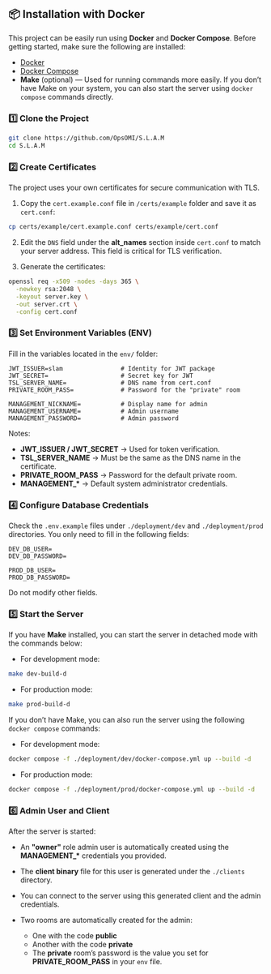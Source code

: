 ## 📦 Installation with Docker

This project can be easily run using **Docker** and **Docker Compose**. Before getting started, make sure the following are installed:

- [Docker](https://docs.docker.com/get-docker/)
- [Docker Compose](https://docs.docker.com/compose/install/)
- **Make** (optional) — Used for running commands more easily.
  If you don’t have Make on your system, you can also start the server using `docker compose` commands directly.

### 1️⃣ Clone the Project

```bash
git clone https://github.com/OpsOMI/S.L.A.M
cd S.L.A.M
```

### 2️⃣ Create Certificates

The project uses your own certificates for secure communication with TLS.

1. Copy the `cert.example.conf` file in `/certs/example` folder and save it as `cert.conf`:

```bash
cp certs/example/cert.example.conf certs/example/cert.conf
```

2. Edit the `DNS` field under the **alt_names** section inside `cert.conf` to match your server address.
   This field is critical for TLS verification.

3. Generate the certificates:

```bash
openssl req -x509 -nodes -days 365 \
  -newkey rsa:2048 \
  -keyout server.key \
  -out server.crt \
  -config cert.conf
```

### 3️⃣ Set Environment Variables (ENV)

Fill in the variables located in the `env/` folder:

```env
JWT_ISSUER=slam                # Identity for JWT package
JWT_SECRET=                    # Secret key for JWT
TSL_SERVER_NAME=               # DNS name from cert.conf
PRIVATE_ROOM_PASS=             # Password for the "private" room

MANAGEMENT_NICKNAME=           # Display name for admin
MANAGEMENT_USERNAME=           # Admin username
MANAGEMENT_PASSWORD=           # Admin password
```

Notes:

- **JWT_ISSUER / JWT_SECRET** → Used for token verification.
- **TSL_SERVER_NAME** → Must be the same as the DNS name in the certificate.
- **PRIVATE_ROOM_PASS** → Password for the default private room.
- **MANAGEMENT\_\*** → Default system administrator credentials.

### 4️⃣ Configure Database Credentials

Check the `.env.example` files under `./deployment/dev` and `./deployment/prod` directories.
You only need to fill in the following fields:

```env
DEV_DB_USER=
DEV_DB_PASSWORD=

PROD_DB_USER=
PROD_DB_PASSWORD=
```

Do not modify other fields.

### 5️⃣ Start the Server

If you have **Make** installed, you can start the server in detached mode with the commands below:

- For development mode:

```bash
make dev-build-d
```

- For production mode:

```bash
make prod-build-d
```

If you don’t have Make, you can also run the server using the following `docker compose` commands:

- For development mode:

```bash
docker compose -f ./deployment/dev/docker-compose.yml up --build -d
```

- For production mode:

```bash
docker compose -f ./deployment/prod/docker-compose.yml up --build -d
```

### 6️⃣ Admin User and Client

After the server is started:

- An **"owner"** role admin user is automatically created using the **MANAGEMENT\_\*** credentials you provided.
- The **client binary** file for this user is generated under the `./clients` directory.
- You can connect to the server using this generated client and the admin credentials.
- Two rooms are automatically created for the admin:

  - One with the code **public**
  - Another with the code **private**
  - The **private** room’s password is the value you set for **PRIVATE_ROOM_PASS** in your `env` file.
